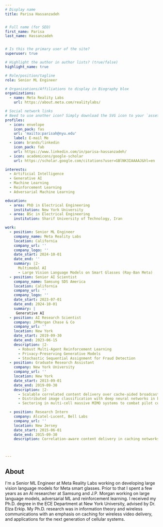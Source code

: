 ```yaml
---
# Display name
title: Parisa Hassanzadeh


# Full name (for SEO)
first_name: Parisa
last_name: Hassanzadeh


# Is this the primary user of the site?
superuser: true

# Highlight the author in author lists? (true/false)
highlight_name: true

# Role/position/tagline
role: Senior ML Engineer

# Organizations/Affiliations to display in Biography blox
organizations:
  - name: Meta Reality Labs
    url: https://about.meta.com/realitylabs/

# Social network links
# Need to use another icon? Simply download the SVG icon to your `assets/media/icons/` folder.
profiles:
  - icon: envelope
    icon_pack: fas
    url: 'mailto:parisah@nyu.edu'
    label: E-mail Me
  - icon: brands/linkedin
    icon_pack: fab
    url: https://www.linkedin.com/in/parisa-hassanzadeh/
  - icon: academicons/google-scholar
    url: https://scholar.google.com/citations?user=GBlNK3IAAAAJ&hl=en

interests:
  - Artificial Intelligence
  - Generative AI
  - Machine Learning
  - Reinforcement Learning
  - Adversarial Machine Learning

education:
  - area: PhD in Electrical Engineering
    institution: New York University
  - area: BSc in Electrical Engineering
    institution: Sharif University of Technology, Iran

work:
  - position: Senior ML Engineer
    company_name: Meta Reality Labs
    location: California
    company_url: ''
    company_logo: ''
    date_start: 2024-10-01
    date_end: ''
    summary: |2-
      Multimodal AI
      - Large Vision Language Models on Smart Glasses (Ray-Ban Meta)
  - position: Senior AI Scientist
    company_name: Samsung SDS America
    location: California
    company_url: ''
    company_logo: ''
    date_start: 2023-07-01
    date_end: 2024-10-01
    summary: |
     Generative AI
  - position: AI Research Scientist
    company: JPMorgan Chase & Co
    company_url: ''
    location: New York 
    date_start: 2019-09-30
    date_end: 2023-06-15
    description: |2-
      - Robust Multi-Agent Reinforcement Learning
      - Privacy-Preserving Generative Models
      - Stochastic Sequential Assignment for Fraud Detection
  - position: Graduate Research Assistant
    company: New York University
    company_url: ''
    location: New York
    date_start: 2013-09-01
    date_end: 2019-09-30
    description: |2-
      - Scalable correlated content delivery over cache-aided broadcast networks
      - Distributed image classification with deep neural networks in bandwidth limited settings
      - Sectoring in multi-cell massive MIMO systems to combat pilot contamination

  - position: Research Intern   
    company: Alcatel-Lucent, Bell Labs
    company_url: ''
    location: New Jersey 
    date_start: 2015-06-01
    date_end: 2015-09-30
    description: Correlation-aware content delivery in caching networks



---
```


## About

I'm a Senior ML Engineer at Meta Reality Labs working on developing large vision language models for Meta smart glasses. Prior to that I spent a few years as an AI researcher at Samsung and J.P. Morgan working on large language models, adversarial ML and reinforcement learning. I received my Ph.D. degree in the ECE Department at New York University, advised by Dr. Elza Erkip. My Ph.D. research was in information theory and wireless communications with an emphasis on caching for wireless video delivery, and applications for the next generation of cellular systems.